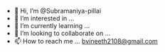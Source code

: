 - 👋 Hi, I’m @Subramaniya-pillai
- 👀 I’m interested in ...
- 🌱 I’m currently learning ...
- 💞️ I’m looking to collaborate on ...
- 📫 How to reach me ... bvineeth2108@gmail.com

<!---
Subramaniya-pillai/Subramaniya-pillai is a ✨ special ✨ repository because its `README.md` (this file) appears on your GitHub profile.
You can click the Preview link to take a look at your changes.
--->
